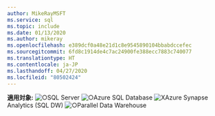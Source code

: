 ```yaml
---
author: MikeRayMSFT
ms.service: sql
ms.topic: include
ms.date: 01/13/2020
ms.author: mikeray
ms.openlocfilehash: e389dcf0a48e21d1c8e9545890104bbabdccefec
ms.sourcegitcommit: 6fd8c1914de4c7ac24900fe388ecc7883c740077
ms.translationtype: HT
ms.contentlocale: ja-JP
ms.lasthandoff: 04/27/2020
ms.locfileid: "80502424"
---
```

<Token>**適用対象:** ![○](media/yes-icon.png)SQL Server ![○](media/yes-icon.png)Azure SQL Database ![X](media/no-icon.png)Azure Synapse Analytics (SQL DW) ![○](media/yes-icon.png)Parallel Data Warehouse </Token>

